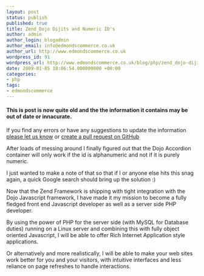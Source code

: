 ```yaml
---
layout: post
status: publish
published: true
title: Zend_Dojo Dijits and Numeric ID's
author: admin
author_login: blogadmin
author_email: info@edmondscommerce.co.uk
author_url: http://www.edmondscommerce.co.uk
wordpress_id: 91
wordpress_url: http://www.edmondscommerce.co.uk/blog/php/zend_dojo-dijits-and-numeric-ids/
date: 2009-01-05 18:06:54.000000000 +00:00
categories:
- php
tags:
- edmondscommerce
---
```

<div class="oldpost"><h4>This is post is now quite old and the the information it contains may be out of date or innacurate.</h4>
<p>
If you find any errors or have any suggestions to update the information <a href="http://edmondscommerce.github.io/contact-us/index.html">please let us know</a>
or <a href="https://github.com/edmondscommerce/edmondscommerce.github.io">create a pull request on GitHub</a>
</p>
</div>
After loads of messing around I finally figured out that the Dojo Accordion container will only work if the id is alphanumeric and not if it is purely numeric.

I just wanted to make a note of that so that if I or anyone else hits this snag again, a quick Google search should bring up the solution :)

Now that the Zend Framework is shipping with tight integration with the Dojo Javascript framework, I have made it my mission to become a fully fledged front end Javascript developer as well as a server side PHP developer.

By using the power of PHP for the server side (with MySQL for Database duties) running on a Linux server and combining this with fully object oriented Javascript, I will be able to offer Rich Internet Application style applications. 

Or alternatively and more realistically, I will be able to make your web sites work better for you and your visitors, with intuitive interfaces and less reliance on page refreshes to handle interactions.

